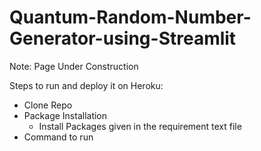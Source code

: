 # Quantum-Random-Number-Generator-using-Streamlit

Note: Page Under Construction


Steps to run and deploy it on Heroku:
- Clone Repo
- Package Installation
  * Install Packages given in the requirement text file
- Command to run
